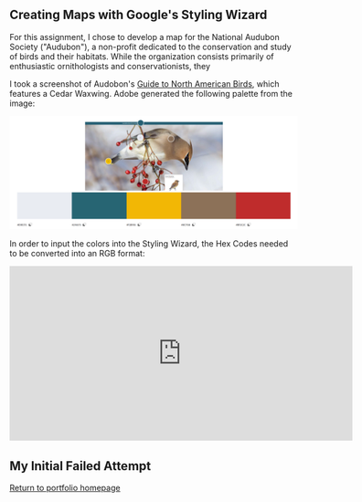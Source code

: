 ## Creating Maps with Google's Styling Wizard

For this assignment, I chose to develop a map for the National Audubon Society ("Audubon"), a non-profit dedicated to the conservation and study of birds and their habitats. While the organization consists primarily of enthusiastic ornithologists and conservationists, they

I took a screenshot of Audobon's [Guide to North American Birds](https://www.audubon.org/bird-guide), which features a Cedar Waxwing. Adobe generated the following palette from the image: 


<img src="https://github.com/nannunz/gis-portfolio/blob/main/waxwing%20palette.png?raw=true"> 


In order to input the colors into the Styling Wizard, the Hex Codes needed to be converted into an RGB format:
<iframe title="Audubon Palette (Hex Code-RGB Conversion)" aria-label="Table" id="datawrapper-chart-m6i9y" src="https://datawrapper.dwcdn.net/m6i9y/1/" scrolling="no" frameborder="0" style="border: none;" width="600" height="306"></iframe>




## My Initial Failed Attempt 


[Return to portfolio homepage](https://nannunz.github.io/gis-portfolio/)
